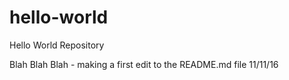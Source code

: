# hello-world
Hello World Repository

Blah Blah Blah - making a first edit to the README.md file 11/11/16
